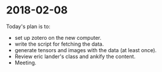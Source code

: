 # 2018-02-08

Today's plan is to:

- set up zotero on the new computer.
- write the script for fetching the data.
- generate tensors and images with the data (at least once).
- Review eric lander's class and ankify the content.
- Meeting.
